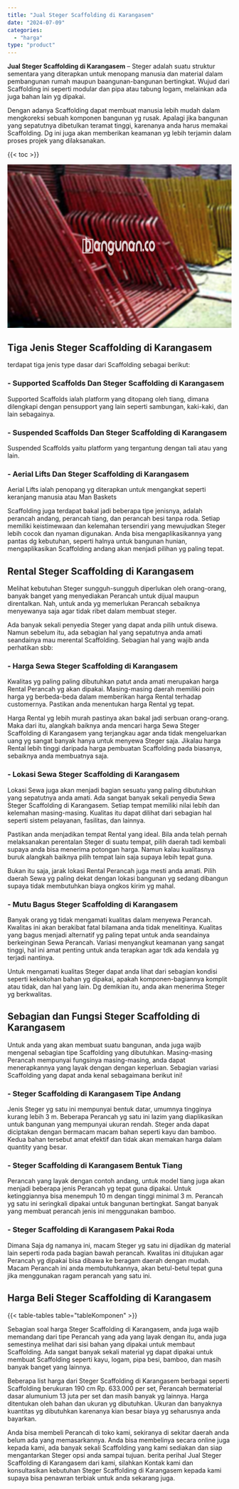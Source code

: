 ```yaml
---
title: "Jual Steger Scaffolding di Karangasem"
date: "2024-07-09"
categories: 
  - "harga"
type: "product"
---
```


**Jual Steger Scaffolding di Karangasem** – Steger adalah suatu struktur sementara yang diterapkan untuk menopang manusia dan material dalam pembangunan rumah maupun baangunan-bangunan bertingkat. Wujud dari Scaffolding ini seperti modular dan pipa atau tabung logam, melainkan ada juga bahan lain yg dipakai.

Dengan adanya Scaffolding dapat membuat manusia lebih mudah dalam mengkoreksi sebuah komponen bangunan yg rusak. Apalagi jika bangunan yang sepatutnya dibetulkan teramat tinggi, karenanya anda harus memakai Scaffolding. Dg ini juga akan memberikan keamanan yg lebih terjamin dalam proses projek yang dilaksanakan.

{{< toc >}}

![Jual Steger Scaffolding di Karangasem](/images/sewa-scaffolding-steger-30.png)

## Tiga Jenis Steger Scaffolding di Karangasem

terdapat tiga jenis type dasar dari Scaffolding sebagai berikut:

### \- Supported Scaffolds Dan Steger Scaffolding di Karangasem

Supported Scaffolds ialah platform yang ditopang oleh tiang, dimana dilengkapi dengan pensupport yang lain seperti sambungan, kaki-kaki, dan lain sebagainya.

### \- Suspended Scaffolds Dan Steger Scaffolding di Karangasem

Suspended Scaffolds yaitu platform yang tergantung dengan tali atau yang lain.

### \- Aerial Lifts Dan Steger Scaffolding di Karangasem

Aerial Lifts ialah penopang yg diterapkan untuk mengangkat seperti keranjang manusia atau Man Baskets

Scaffolding juga terdapat bakal jadi beberapa tipe jenisnya, adalah perancah andang, perancah tiang, dan perancah besi tanpa roda. Setiap memiliki keistimewaan dan kelemahan tersendiri yang mewujudkan Steger lebih cocok dan nyaman digunakan. Anda bisa mengaplikasikannya yang pantas dg kebutuhan, seperti halnya untuk bangunan hunian, mengaplikasikan Scaffolding andang akan menjadi pilihan yg paling tepat.

## Rental Steger Scaffolding di Karangasem

Melihat kebutuhan Steger sungguh-sungguh diperlukan oleh orang-orang, banyak banget yang menyediakan Perancah untuk dijual maupun direntalkan. Nah, untuk anda yg memerlukan Perancah sebaiknya menyewanya saja agar tidak ribet dalam membuat steger.

Ada banyak sekali penyedia Steger yang dapat anda pilih untuk disewa. Namun sebelum itu, ada sebagian hal yang sepatutnya anda amati seandainya mau merental Scaffolding. Sebagian hal yang wajib anda perhatikan sbb:

### \- Harga Sewa Steger Scaffolding di Karangasem

Kwalitas yg paling paling dibutuhkan patut anda amati merupakan harga Rental Perancah yg akan dipakai. Masing-masing daerah memiliki poin harga yg berbeda-beda dalam memberikan harga Rental terhadap customernya. Pastikan anda menentukan harga Rental yg tepat.

Harga Rental yg lebih murah pastinya akan bakal jadi serbuan orang-orang. Maka dari itu, alangkah baiknya anda mencari harga Sewa Steger Scaffolding di Karangasem yang terjangkau agar anda tidak mengeluarkan uang yg sangat banyak hanya untuk menyewa Steger saja. Jikalau harga Rental lebih tinggi daripada harga pembuatan Scaffolding pada biasanya, sebaiknya anda membuatnya saja.

### \- Lokasi Sewa Steger Scaffolding di Karangasem

Lokasi Sewa juga akan menjadi bagian sesuatu yang paling dibutuhkan yang sepatutnya anda amati. Ada sangat banyak sekali penyedia Sewa Steger Scaffolding di Karangasem. Setiap tempat memiliki nilai lebih dan kelemahan masing-masing. Kualitas itu dapat dilihat dari sebagian hal seperti sistem pelayanan, fasilitas, dan lainnya.

Pastikan anda menjadikan tempat Rental yang ideal. Bila anda telah pernah melaksanakan perentalan Steger di suatu tempat, pilih daerah tadi kembali supaya anda bisa menerima potongan harga. Namun kalau kualitasnya buruk alangkah baiknya pilih tempat lain saja supaya lebih tepat guna.

Bukan itu saja, jarak lokasi Rental Perancah juga mesti anda amati. Pilih daerah Sewa yg paling dekat dengan lokasi bangunan yg sedang dibangun supaya tidak membutuhkan biaya ongkos kirim yg mahal.

### \- Mutu Bagus Steger Scaffolding di Karangasem

Banyak orang yg tidak mengamati kualitas dalam menyewa Perancah. Kwalitas ini akan berakibat fatal bilamana anda tidak menelitinya. Kualitas yang bagus menjadi alternatif yg paling tepat untuk anda seandainya berkeinginan Sewa Perancah. Variasi menyangkut keamanan yang sangat tinggi, hal ini amat penting untuk anda terapkan agar tdk ada kendala yg terjadi nantinya.

Untuk mengamati kualitas Steger dapat anda lihat dari sebagian kondisi seperti kekokohan bahan yg dipakai, apakah komponen-bagiannya komplit atau tidak, dan hal yang lain. Dg demikian itu, anda akan menerima Steger yg berkwalitas.

## Sebagian dan Fungsi Steger Scaffolding di Karangasem

Untuk anda yang akan membuat suatu bangunan, anda juga wajib mengenal sebagian tipe Scaffolding yang dibutuhkan. Masing-masing Perancah mempunyai fungsinya masing-masing, anda dapat menerapkannya yang layak dengan dengan keperluan. Sebagian variasi Scaffolding yang dapat anda kenal sebagaimana berikut ini!

### \- Steger Scaffolding di Karangasem Tipe Andang

Jenis Steger yg satu ini mempunyai bentuk datar, umumnya tingginya kurang lebih 3 m. Beberapa Perancah yg satu ini lazim yang diaplikasikan untuk bangunan yang mempunyai ukuran rendah. Steger anda dapat diciptakan dengan bermacam macam bahan seperti kayu dan bamboo. Kedua bahan tersebut amat efektif dan tidak akan memakan harga dalam quantity yang besar.

### \- Steger Scaffolding di Karangasem Bentuk Tiang

Perancah yang layak dengan contoh andang, untuk model tiang juga akan menjadi beberapa jenis Perancah yg tepat guna dipakai. Untuk ketinggiannya bisa menempuh 10 m dengan tinggi minimal 3 m. Perancah yg satu ini seringkali dipakai untuk bangunan bertingkat. Sangat banyak yang membuat perancah jenis ini menggunakan bamboo.

### \- Steger Scaffolding di Karangasem Pakai Roda

Dimana Saja dg namanya ini, macam Steger yg satu ini dijadikan dg material lain seperti roda pada bagian bawah perancah. Kwalitas ini ditujukan agar Perancah yg dipakai bisa dibawa ke beragam daerah dengan mudah. Macam Perancah ini anda membutuhkannya, akan betul-betul tepat guna jika menggunakan ragam perancah yang satu ini.

## Harga Beli Steger Scaffolding di Karangasem

{{< table-tables table="tableKomponen" >}}

Sebagian soal harga Steger Scaffolding di Karangasem, anda juga wajib memandang dari tipe Perancah yang ada yang layak dengan itu, anda juga semestinya melihat dari sisi bahan yang dipakai untuk membaut Scaffolding. Ada sangat banyak sekali material yg dapat dipakai untuk membuat Scaffolding seperti kayu, logam, pipa besi, bamboo, dan masih banyak banget yang lainnya.

Beberapa list harga dari Steger Scaffolding di Karangasem berbagai seperti Scaffolding berukuran 190 cm Rp. 633.000 per set, Perancah bermaterial dasar alumunium 13 juta per set dan masih banyak yg lainnya. Harga ditentukan oleh bahan dan ukuran yg dibutuhkan. Ukuran dan banyaknya kuantitas yg dibutuhkan karenanya kian besar biaya yg seharusnya anda bayarkan.

Anda bisa membeli Perancah di toko kami, sekiranya di sekitar daerah anda belum ada yang memasarkannya. Anda bisa membelinya secara online juga kepada kami, ada banyak sekali Scaffolding yang kami sediakan dan siap mengantarkan Steger opsi anda sampai tujuan. berita perihal Jual Steger Scaffolding di Karangasem dari kami, silahkan Kontak kami dan konsultasikan kebutuhan Steger Scaffolding di Karangasem kepada kami supaya bisa penawran terbiak untuk anda sekarang juga.

